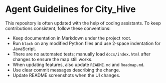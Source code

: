 # Agent Guidelines for City_Hive

This repository is often updated with the help of coding assistants. To keep contributions consistent, follow these conventions:

- Keep documentation in Markdown under the project root.
- Run `black` on any modified Python files and use 2‑space indentation for JavaScript.
- There are no automated tests; manually load `docs/index.html` after changes to ensure the map still works.
- When updating features, also update `README.md` and `Roadmap.md`.
- Use clear commit messages describing the change.
- Update README screenshots when the UI changes.
